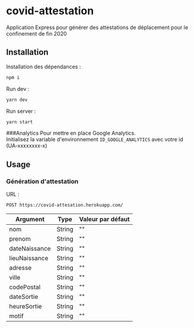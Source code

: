 # covid-attestation

Application Express pour générer des attestations de déplacement pour le confinement de fin 2020

## Installation

Installation des dépendances :

```bash
npm i
```

Run dev :

```bash
yarn dev
```

Run server :

```bash
yarn start
```

###Analytics
Pour mettre en place Google Analytics.<br>
Initialisez la variable d'environnement `ID_GOOGLE_ANALYTICS` avec votre id (UA-xxxxxxxx-x)

## Usage

### Génération d'attestation

URL : 
```url
POST https://covid-attesation.herokuapp.com/
``` 

| Argument        | Type           | Valeur par défaut  |
| ------------- |-------------| ----|
| nom | String | "" |
| prenom | String | "" |
| dateNaissance | String | "" |
| lieuNaissance | String | "" |
| adresse | String | "" |
| ville | String | "" |
| codePostal | String | "" |
| dateSortie | String | "" |
| heureSortie | String | "" |
| motif | String | "" |

